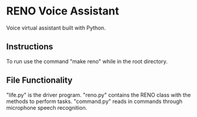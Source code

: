 # RENO Voice Assistant

Voice virtual assistant built with Python.

## Instructions

To run use the command "make reno" while in the root directory.

## File Functionality

"life.py" is the driver program. "reno.py" contains the RENO class with the methods to perform tasks. "command.py" reads in commands through microphone speech recognition.
